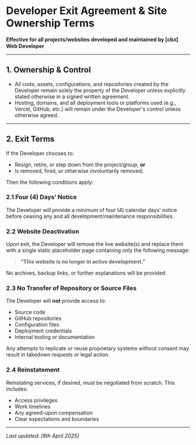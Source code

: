 # Developer Exit Agreement & Site Ownership Terms

**Effective for all projects/websites developed and maintained by [cb𝑥] Web Developer**

---

## 1. Ownership & Control

- All code, assets, configurations, and repositories created by the Developer remain solely the property of the Developer unless explicitly stated otherwise in a signed written agreement.
- Hosting, domains, and all deployment tools or platforms used (e.g., Vercel, GitHub, etc.) will remain under the Developer's control unless otherwise agreed.

---

## 2. Exit Terms

If the Developer chooses to:
- Resign, retire, or step down from the project/group; **or**
- Is removed, fired, or otherwise involuntarily removed;

Then the following conditions apply:

### 2.1 Four (4) Days’ Notice
The Developer will provide a minimum of four (4) calendar days’ notice before ceasing any and all development/maintenance responsibilities.

### 2.2 Website Deactivation
Upon exit, the Developer will remove the live website(s) and replace them with a single static placeholder page containing only the following message:

> **“This website is no longer in active development.”**

No archives, backup links, or further explanations will be provided.

### 2.3 No Transfer of Repository or Source Files
The Developer will **not** provide access to:
- Source code
- GitHub repositories
- Configuration files
- Deployment credentials
- Internal tooling or documentation

Any attempts to replicate or reuse proprietary systems without consent may result in takedown requests or legal action.

### 2.4 Reinstatement
Reinstating services, if desired, must be negotiated from scratch. This includes:
- Access privileges
- Work timelines
- Any agreed-upon compensation
- Clear expectations and boundaries

---

_Last updated: [8th April 2025]_
